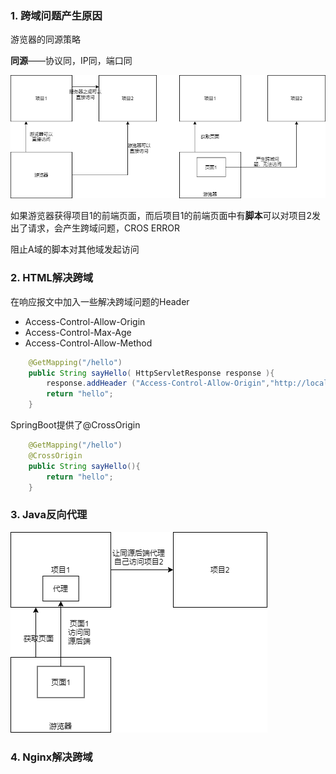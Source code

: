 ### 1. 跨域问题产生原因

游览器的同源策略

**同源**——协议同，IP同，端口同

![跨域.drawio](跨域.drawio.png)

如果游览器获得项目1的前端页面，而后项目1的前端页面中有**脚本**可以对项目2发出了请求，会产生跨域问题，CROS ERROR

阻止A域的脚本对其他域发起访问



### 2. HTML解决跨域

在响应报文中加入一些解决跨域问题的Header

* Access-Control-Allow-Origin
* Access-Control-Max-Age
* Access-Control-Allow-Method

```java
    @GetMapping("/hello")
    public String sayHello( HttpServletResponse response ){
        response.addHeader ("Access-Control-Allow-Origin","http://localhost:8081");
        return "hello";
    }
```



SpringBoot提供了@CrossOrigin

```java
    @GetMapping("/hello")
    @CrossOrigin
    public String sayHello(){
        return "hello";
    }
```



### 3. Java反向代理

![Java反向代理.drawio](Java反向代理.drawio.png)



### 4. Nginx解决跨域

